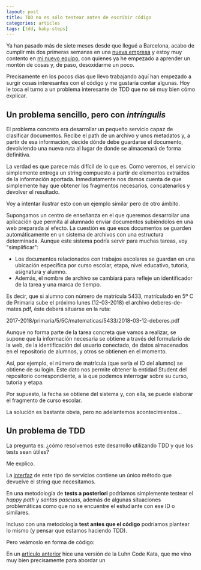 ```yaml
---
layout: post
title: TDD no es sólo testear antes de escribir código
categories: articles
tags: [tdd, baby-steps]
---
```


Ya han pasado más de siete meses desde que llegué a Barcelona, acabo de cumplir mis dos primeras semanas en una [nueva empresa](https://www.holaluz.com) y estoy muy contento en [mi nuevo equipo](https://twitter.com/holaluzeng?lang=es), con quienes ya he empezado a aprender un montón de cosas y, de paso, desoxidarme un poco.

Precisamente en los pocos días que llevo trabajando aquí han empezado a surgir cosas interesantes con el código y me gustaría contar algunas. Hoy le toca el turno a un problema interesante de TDD que no sé muy bien cómo explicar.

## Un problema sencillo, pero con *intríngulis*

El problema concreto era desarrollar un pequeño servicio capaz de clasificar documentos. Recibe el path de un archivo y unos metadatos y, a partir de esa información, decide dónde debe guardarse el documento, devolviendo una nueva ruta al lugar de donde se almacenará de forma definitiva.

La verdad es que parece más difícil de lo que es. Como veremos, el servicio simplemente entrega un string compuesto a partir de elementos extraídos de la información aportada. Inmediatamente nos damos cuenta de que simplemente hay que obtener los fragmentos necesarios, concatenarlos y devolver el resultado.

Voy a intentar ilustrar esto con un ejemplo similar pero de otro ámbito.

Supongamos un centro de enseñanza en el que queremos desarrollar una aplicación que permita al alumnado enviar documentos subiéndolos en una web preparada al efecto. La cuestión es que esos documentos se guarden automáticamente en un sistema de archivos con una estructura determinada. Aunque este sistema podría servir para muchas tareas, voy "simplificar":

- Los documentos relacionados con trabajos escolares se guardan en una ubicación específica por curso escolar, etapa, nivel educativo, tutoría, asignatura y alumno.
- Además, el nombre de archivo se cambiará para refleje un identificador de la tarea y una marca de tiempo.

Es decir, que si alumno con número de matrícula 5433, matrículado en 5º C de Primaria sube el próximo lunes (12-03-2018) el archivo deberes-de-mates.pdf, éste deberá situarse en la ruta:

2017-2018/primaria/5/5C/matematicas/5433/2018-03-12-deberes.pdf

Aunque no forma parte de la tarea concreta que vamos a realizar, se supone que la información necesaria se obtiene a través del formulario de la web, de la identificación del usuario conectado, de datos almacenados en el repositorio de alumnos, y otros se obtienen en el momento.

Así, por ejemplo, el número de matrícula (que sería el ID del alumno) se obtiene de su login. Este dato nos permite obtener la entidad Student del repositorio correspondiente, a la que podemos interrogar sobre su curso, tutoría y etapa.

Por supuesto, la fecha se obtiene del sistema y, con ella, se puede elaborar el fragmento de curso escolar.

La solución es bastante obvia, pero no adelantemos acontecimientos...

## Un problema de TDD

La pregunta es: ¿cómo resolvemos este desarrollo utilizando TDD y que los tests sean útiles?

Me explico.

La [interfaz](https://dirae.es/palabras/interficie) de este tipo de servicios contiene un único método que devuelve el string que necesitamos. 

En una metodología de **tests a posteriori** podríamos simplemente testear el *happy path* y *santas pascuas*, además de algunas situaciones problemáticas como que no se encuentre el estudiante con ese ID o similares.

Incluso con una metodología **test antes que el código** podríamos plantear lo mismo (y pensar que estamos haciendo TDD).

Pero veámoslo en forma de código:



En un [artículo anterior](https://franiglesias.github.io/luhn-kata-python/) hice una versión de la Luhn Code Kata, que me vino muy bien precisamente para abordar un 